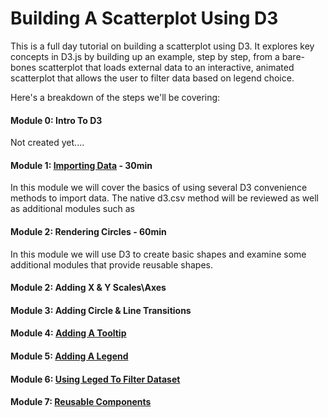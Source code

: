 # Building A Scatterplot Using D3

This is a full day tutorial on building a scatterplot using D3. It explores key concepts in D3.js by building up an example, step by step, from a bare-bones scatterplot that loads external data to an interactive, animated scatterplot that allows the user to filter data based on legend choice.  

Here's a breakdown of the steps we'll be covering: 

#### Module 0: Intro To D3 

Not created yet....

#### Module 1: [Importing Data](module-1-importing-data.md) - 30min 

In this module we will cover the basics of using several D3 convenience methods to import data.  The native d3.csv method will be reviewed as well as additional modules such as 

#### Module 2: Rendering Circles - 60min

In this module we will use D3 to create basic shapes and examine some additional modules that provide reusable shapes. 

#### Module 2: Adding X & Y Scales\Axes
#### Module 3: Adding Circle & Line Transitions
#### Module 4: [Adding A Tooltip](module-4-adding-a-tooltip.md) 
#### Module 5: [Adding A Legend](module-5-adding-a-legend.md)
#### Module 6: [Using Leged To Filter Dataset](module-6-using-legend-to-filter-dataset.md)
#### Module 7: [Reusable Components](module-7-reuseable-components.md)



